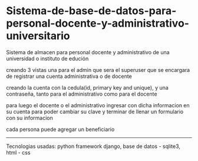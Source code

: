 # Sistema-de-base-de-datos-para-personal-docente-y-administrativo-universitario
Sistema de almacen para personal docente y administrativo de una universidad o instituto de edución

creando 3 vistas una para el admin que sera el superuser que se encargara de registrar una cuenta administrativa o de docente

creando la cuenta con la cedula(id, primary key and unique), y una contraseña, tanto para el administrativo como para el docente

para luego el docente o el administrativo ingresar con dicha informacion en su cuenta para poder cambiar su clave y terminar de llenar un formulario con su informacion

cada persona puede agregar un beneficiario

----

Tecnologias usadas: python framework django, base de datos - sqlite3, html - css
